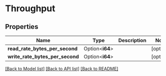# Throughput

## Properties

Name | Type | Description | Notes
------------ | ------------- | ------------- | -------------
**read_rate_bytes_per_second** | Option<**i64**> |  | [optional]
**write_rate_bytes_per_second** | Option<**i64**> |  | [optional]

[[Back to Model list]](../README.md#documentation-for-models) [[Back to API list]](../README.md#documentation-for-api-endpoints) [[Back to README]](../README.md)


